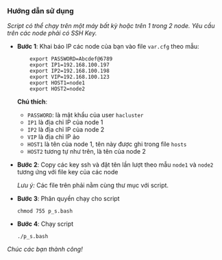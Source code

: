 ### Hướng dẫn sử dụng

*Script có thể chạy trên một máy bất kỳ hoặc trên 1 trong 2 node. Yêu cầu trên các node phải có SSH Key.*

- **Bước 1**: Khai báo IP các node của bạn vào file `var.cfg` theo mẫu:

    ```
        export PASSWORD=Abcdef@6789
        export IP1=192.168.100.197
        export IP2=192.168.100.198
        export VIP=192.168.100.123
        export HOST1=node1
        export HOST2=node2
    ```
    
    **Chú thích**:
    - `PASSWORD`: là mật khẩu của user `hacluster`
    - `IP1` là địa chỉ IP của node 1
    - `IP2` là địa chỉ IP của node 2
    - `VIP` là địa chỉ IP ảo
    - `HOST1` là tên của node 1, tên này được ghi trong file `hosts`
    - `HOST2` tương tự như trên, là tên của node 2

- **Bước 2**: Copy các key ssh và đặt tên lần lượt theo mẫu `node1` và `node2` tương ứng với file key của các node

    *Lưu ý:* Các file trên phải nằm cùng thư mục với script.

- **Bước 3**: Phân quyền chạy cho script
    
    ```
    chmod 755 p_s.bash
    ```
- **Bước 4**: Chạy script

    ```
    ./p_s.bash
    ```
    
*Chúc các bạn thành công!*